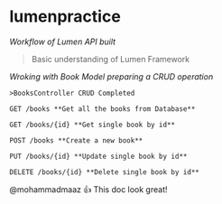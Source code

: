 # lumenpractice

*Workflow of Lumen API built*

> Basic understanding of Lumen Framework

*Wroking with Book Model preparing a CRUD operation*

```
>BooksController CRUD Completed

GET /books **Get all the books from Database**

GET /books/{id} **Get single book by id**

POST /books **Create a new book**

PUT /books/{id} **Update single book by id**

DELETE /books/{id} **Delete single book by id**

```

@mohammadmaaz :+1: This doc look great!
